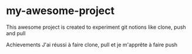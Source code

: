 # my-awesome-project
 This awesome project is created to experiment git notions like clone, push and pull

 Achievements 
 J'ai réussi à faire clone, pull et je m'apprête à faire push

